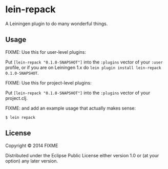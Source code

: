 # lein-repack

A Leiningen plugin to do many wonderful things.

## Usage

FIXME: Use this for user-level plugins:

Put `[lein-repack "0.1.0-SNAPSHOT"]` into the `:plugins` vector of your
`:user` profile, or if you are on Leiningen 1.x do `lein plugin install
lein-repack 0.1.0-SNAPSHOT`.

FIXME: Use this for project-level plugins:

Put `[lein-repack "0.1.0-SNAPSHOT"]` into the `:plugins` vector of your project.clj.

FIXME: and add an example usage that actually makes sense:

    $ lein repack

## License

Copyright © 2014 FIXME

Distributed under the Eclipse Public License either version 1.0 or (at
your option) any later version.
